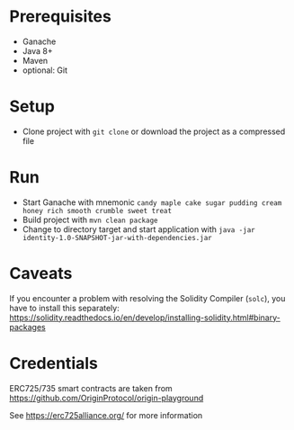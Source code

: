 # Prerequisites

* Ganache
* Java 8+
* Maven
* optional: Git

# Setup

* Clone project with `git clone` or download the project as a compressed file

# Run

* Start Ganache with mnemonic `candy maple cake sugar pudding cream honey rich smooth crumble sweet treat`
* Build project with `mvn clean package`
* Change to directory target and start application with `java -jar identity-1.0-SNAPSHOT-jar-with-dependencies.jar`

# Caveats

If you encounter a problem with resolving the Solidity Compiler (`solc`), you have to install this separately: https://solidity.readthedocs.io/en/develop/installing-solidity.html#binary-packages 

# Credentials

ERC725/735 smart contracts are taken from https://github.com/OriginProtocol/origin-playground 

See https://erc725alliance.org/ for more information